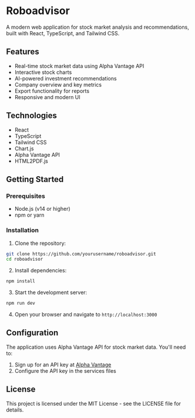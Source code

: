 # Roboadvisor

A modern web application for stock market analysis and recommendations, built with React, TypeScript, and Tailwind CSS.

## Features

- Real-time stock market data using Alpha Vantage API
- Interactive stock charts
- AI-powered investment recommendations
- Company overview and key metrics
- Export functionality for reports
- Responsive and modern UI

## Technologies

- React
- TypeScript
- Tailwind CSS
- Chart.js
- Alpha Vantage API
- HTML2PDF.js

## Getting Started

### Prerequisites

- Node.js (v14 or higher)
- npm or yarn

### Installation

1. Clone the repository:
```bash
git clone https://github.com/yourusername/roboadvisor.git
cd roboadvisor
```

2. Install dependencies:
```bash
npm install
```

3. Start the development server:
```bash
npm run dev
```

4. Open your browser and navigate to `http://localhost:3000`

## Configuration

The application uses Alpha Vantage API for stock market data. You'll need to:

1. Sign up for an API key at [Alpha Vantage](https://www.alphavantage.co/)
2. Configure the API key in the services files

## License

This project is licensed under the MIT License - see the LICENSE file for details. 